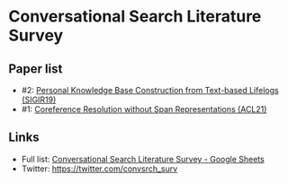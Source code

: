 Conversational Search Literature Survey
=============

## Paper list

- #2: [Personal Knowledge Base Construction from Text-based Lifelogs (SIGIR19)](https://github.com/hideaki-j/convsrch_literature_survey/issues/2)
- #1: [Coreference Resolution without Span Representations (ACL21)](https://github.com/hideaki-j/convsrch_literature_survey/issues/1)

## Links
- Full list: [Conversational Search Literature Survey - Google Sheets](https://docs.google.com/spreadsheets/d/1DKod-_FGt0vYQKet3f8fIrmfbAwwJhVYO9qQOvFwCC0/edit?usp=sharing)
- Twitter: https://twitter.com/convsrch_surv
